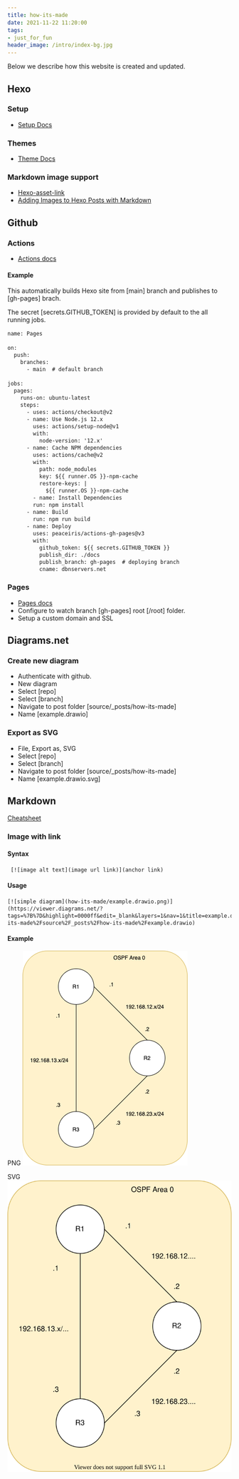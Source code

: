 ```yaml
---
title: how-its-made
date: 2021-11-22 11:20:00
tags:
- just_for_fun
header_image: /intro/index-bg.jpg
---
```

Below we describe how this website is created and updated.


## Hexo

### Setup
* [Setup Docs](https://hexo.io/docs/setup.html)

### Themes
* [Theme Docs](https://hexo.io/docs/themes)

### Markdown image support
* [Hexo-asset-link](https://github.com/liolok/hexo-asset-link)
* [Adding Images to Hexo Posts with Markdown](https://chrismroberts.com/2020/01/06/using-markdown-in-hexo-to-add-images/)

## Github
### Actions
* [Actions docs](https://docs.github.com/en/actions/quickstart)

#### Example
This automatically builds Hexo site from [main] branch and publishes to [gh-pages] brach.

The secret [secrets.GITHUB_TOKEN] is provided by default to the all running jobs.

```
name: Pages

on:
  push:
    branches:
      - main  # default branch

jobs:
  pages:
    runs-on: ubuntu-latest
    steps:
      - uses: actions/checkout@v2
      - name: Use Node.js 12.x
        uses: actions/setup-node@v1
        with:
          node-version: '12.x'
      - name: Cache NPM dependencies
        uses: actions/cache@v2
        with:
          path: node_modules
          key: ${{ runner.OS }}-npm-cache
          restore-keys: |
            ${{ runner.OS }}-npm-cache
        - name: Install Dependencies
        run: npm install
      - name: Build
        run: npm run build
      - name: Deploy
        uses: peaceiris/actions-gh-pages@v3
        with:
          github_token: ${{ secrets.GITHUB_TOKEN }}
          publish_dir: ./docs
          publish_branch: gh-pages  # deploying branch
          cname: dbnservers.net

```

### Pages
* [Pages docs](https://pages.github.com/)
* Configure to watch branch [gh-pages] root [/root] folder.
* Setup a custom domain and SSL

## Diagrams.net
### Create new diagram
* Authenticate with github.
* New diagram
* Select [repo]
* Select [branch]
* Navigate to post folder [source/_posts/how-its-made]
* Name [example.drawio]

### Export as SVG
* File, Export as, SVG
* Select [repo]
* Select [branch]
* Navigate to post folder [source/_posts/how-its-made]
* Name [example.drawio.svg]


## Markdown
[Cheatsheet](https://enterprise.github.com/downloads/en/markdown-cheatsheet.pdf)

### Image with link
#### Syntax

```
 [![image alt text](image url link)](anchor link)
```
#### Usage

```
[![simple diagram](how-its-made/example.drawio.png)](https://viewer.diagrams.net/?tags=%7B%7D&highlight=0000ff&edit=_blank&layers=1&nav=1&title=example.drawio#Uhttps%3A%2F%2Fraw.githubusercontent.com%2Fmartyrsmith%2Fmartyrsmith.github.io%2Fhow-its-made%2Fsource%2F_posts%2Fhow-its-made%2Fexample.drawio)
```
#### Example
PNG
[![simple diagram](how-its-made/example.drawio.png)](https://viewer.diagrams.net/?tags=%7B%7D&highlight=0000ff&edit=_blank&layers=1&nav=1&title=example.drawio#Uhttps%3A%2F%2Fraw.githubusercontent.com%2Fmartyrsmith%2Fmartyrsmith.github.io%2Fhow-its-made%2Fsource%2F_posts%2Fhow-its-made%2Fexample.drawio)

SVG
[![simple diagram](how-its-made/example.drawio.svg)](https://viewer.diagrams.net/?tags=%7B%7D&highlight=0000ff&edit=_blank&layers=1&nav=1&title=example.drawio#Uhttps%3A%2F%2Fraw.githubusercontent.com%2Fmartyrsmith%2Fmartyrsmith.github.io%2Fhow-its-made%2Fsource%2F_posts%2Fhow-its-made%2Fexample.drawio)
